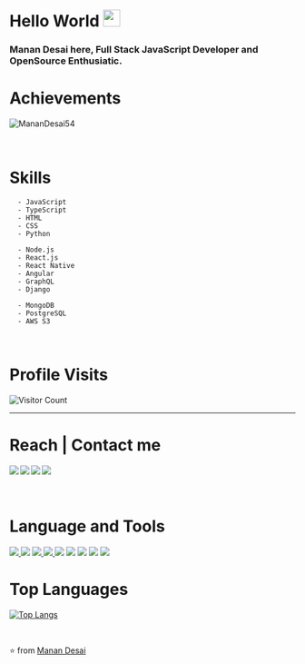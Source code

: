 # Hello World <img src="https://github.com/TheDudeThatCode/TheDudeThatCode/raw/master/Assets/Earth.gif" width="30" />
### Manan Desai here, Full Stack JavaScript Developer and OpenSource Enthusiatic.

# Achievements
<img src="https://github-readme-stats-abserari.vercel.app/api?username=MananDesai54&show_icons=true&theme=dark&count_private=true&include_all_commits=true" alt="MananDesai54" /> </p><br/>

# Skills
```
  - JavaScript 
  - TypeScript
  - HTML
  - CSS
  - Python 

  - Node.js 
  - React.js 
  - React Native 
  - Angular
  - GraphQL 
  - Django
  
  - MongoDB
  - PostgreSQL
  - AWS S3
```
<br/>

# Profile Visits
![Visitor Count](https://profile-counter.glitch.me/MananDesai54/count.svg)
<hr />

# Reach | Contact me
<a href=https://www.facebook.com/manan.desai.1811/> <img align="left" src="https://img.icons8.com/color/48/000000/facebook-new.png"></img></a>
<a href=https://www.linkedin.com/in/manan-desai-9ab441186 > <img align="left" src="https://img.icons8.com/color/48/000000/linkedin.png"></img></a>
<a href=https://twitter.com/developtheweb_ > <img align="left" src="https://img.icons8.com/color/48/000000/twitter.png"></img></a>
<a href=https://medium.com/@MananDe67590352 > <img align="left" src="https://img.icons8.com/color/48/000000/medium-monogram.png"></img></a>
<br/>
<br/>
<br/>

# Language and Tools
<a href="#"><img src="https://cdn.iconscout.com/icon/free/png-64/javascript-1-225993.png" /> </a>
<a href="#"> <img src="https://cdn.iconscout.com/icon/free/png-64/typescript-1174965.png" /></a>
<a href="#"><img src="https://cdn.iconscout.com/icon/free/png-64/css-131-722685.png" /> </a>
<a href="#"><img src="https://cdn.iconscout.com/icon/free/png-64/html-2752158-2284975.png" /> </a>
<a href="#"><img src="https://cdn.iconscout.com/icon/free/png-64/nodejs-2-226035.png" /></a>
<a href="#"> <img src="https://cdn.iconscout.com/icon/free/png-64/react-4-1175110.png" /></a>
<a href="#"> <img src="https://cdn.iconscout.com/icon/free/png-64/mongodb-5-1175140.png" /></a>
<a href="#"> <img src="https://cdn.iconscout.com/icon/free/png-64/angular-3-226070.png" /></a>
<a href="#"> <img src="https://cdn.iconscout.com/icon/free/png-64/python-2-226051.png" /></a>

# Top Languages
[![Top Langs](https://github-readme-stats.vercel.app/api/top-langs?username=MananDesai54&layout=compact&theme=dark&count_private=true)](https://github.com/MananDesai54)

<br />

⭐ from [Manan Desai](https://github.com/MananDesai54)
